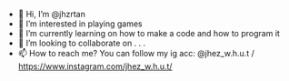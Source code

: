 - 👋 Hi, I’m @jhzrtan
- 👀 I’m interested in playing games
- 🌱 I’m currently learning on how to make a code and how to program it
- 💞️ I’m looking to collaborate on . . .
- 📫 How to reach me? You can follow my ig acc: @jhez_w.h.u.t / https://www.instagram.com/jhez_w.h.u.t/

<!---
jhzrtan/jhzrtan is a ✨ special ✨ repository because its `README.md` (this file) appears on your GitHub profile.
You can click the Preview link to take a look at your changes.
--->
